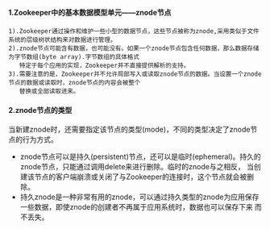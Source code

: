 #### 1.Zookeeper中的基本数据模型单元——znode节点
```
1).Zookeeper通过操作和维护一些小型的数据节点，这些节点被称为znode,采用类似于文件系统的层级树状结构来对数据进行管理。
2).znode节点可能含有数据，也可能没有。如果一个znode节点包含任何数据，那么数据存储为字节数组(byte array).字节数组的具体格式
   特定于每个应用的实现，Zookeeper并不直接提供解析的支持。
3).需要注意的是，Zookeeper并不允许局部写入或读取znode节点的数据。当设置一个znode节点的数据或读取时，znode节点的内容会被整个
   替换或全部读取进来。
```

#### 2.znode节点的类型
当新建znode时，还需要指定该节点的类型(mode)，不同的类型决定了znode节点的行为方式。
* znode节点可以是持久(persistent)节点，还可以是临时(ephemeral)。持久的znode节点，只能通过调用delete来进行删除。临时的znode与之相反，
当创建该节点的客户端崩溃或关闭了与Zookeeper的连接时，这个节点就会被删除。
* 持久znode是一种非常有用的znode，可以通过持久类型的znode为应用保存一些数据，即使znode的创建者不再属于应用系统时，数据也可以保存下来
而不丢失。
